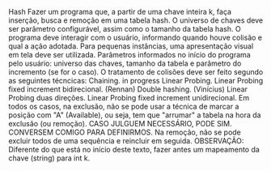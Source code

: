 Hash
Fazer um programa que, a partir de uma chave inteira k, faça inserção, busca e remoção em uma tabela hash. O universo de chaves deve ser parâmetro configurável, assim como o tamanho da tabela hash. O programa deve interagir com o usuário, informando quando houve colisão e qual a ação adotada. Para pequenas instâncias, uma apresentação visual em tela deve ser utilizada. Parâmetros informados no início do programa pelo usuário: universo das chaves, tamanho da tabela e parâmetro do incremento (se for o caso).
O tratamento de colisões deve ser feito segundo as seguintes técncicas:
    Chaining. in progress
    Linear Probing.
    Linear Probing fixed increment bidirecional. (Rennan)
    Double hashing. (Vinícius)
    Linear Probing duas direções.
    Linear Probing fixed increment unidirecional.
Em todos os casos, na exclusão, não se pode usar a técnica de marcar a posição com "A" (Available), ou seja, tem que "arrumar" a tabela na hora da exclusão (ou remoção).
CASO JULGUEM NECESSÁRIO, PODE SIM. CONVERSEM COMIGO PARA DEFINIRMOS.
Na remoção, não se pode excluir todos de uma sequência e reincluir em seguida.
OBSERVAÇÃO: Diferente do que está no início deste texto, fazer antes um mapeamento da chave (string) para int k.
